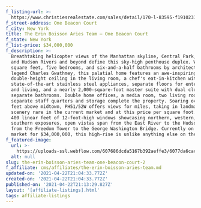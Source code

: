 ```yaml
---
f_listing-url: >-
  https://www.christiesrealestate.com/sales/detail/170-l-83595-f1910231443700010/151-east-58th-street-ph5152w-midtown-east-new-york-ny-10022
f_street-address: One Beacon Court
f_city: New York
title: The Erin Boisson Aries Team – One Beacon Court
f_state: New York
f_list-price: $34,000,000
f_description: >-
  Breathtaking helicopter views of the Manhattan skyline, Central Park, the East
  and Hudson Rivers and beyond define this sky-high penthouse duplex. With 9,000
  square feet, five bedrooms, and six-and-a-half bathrooms by architectural
  legend Charles Gwathmey, this palatial home features an awe-inspiring, 24-foot
  double-height ceiling in the living room, a chef's eat-in-kitchen with
  state-of-the-art stainless steel appliances, separate floors for entertaining
  and living, and a nearly 2,000-square-foot master suite with dual closets and
  separate bathrooms. Double home offices, a media room, two living rooms, and
  separate staff quarters and storage complete the property. Soaring over 700
  feet above midtown, PH51/52W offers views for miles, taking in landmarks and
  scenery rare in the current market and at this price per square foot. Through
  400 linear feet of 12-foot-high windows showcasing northern, western, and
  southern exposures, open vistas span from the East River to the Hudson and
  from the Freedom Tower to the George Washington Bridge. Currently on the
  market for $34,000,000, this high-rise is unlike anything else on the market.
f_featured-image:
  url: >-
    https://uploads-ssl.webflow.com/607686dcda5167b392aeffe3/6077da6cacb31109d621dc0c_60331fced9d0aScreen_Shot_2020-10-31_at_12.27.02_PM.jpeg
  alt: null
slug: the-erin-boisson-aries-team-one-beacon-court-2
f_affiliate: cms/affiliates/the-erin-boisson-aries-team.md
updated-on: '2021-04-22T21:04:33.772Z'
created-on: '2021-04-22T21:04:33.772Z'
published-on: '2021-04-22T21:13:29.827Z'
layout: '[affiliate-listings].html'
tags: affiliate-listings
---
```



